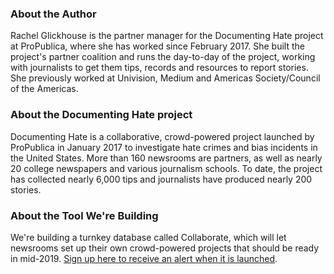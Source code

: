 ### About the Author

Rachel Glickhouse is the partner manager for the Documenting Hate project at ProPublica, where she has worked since February 2017. She built the project's partner coalition and runs the day-to-day of the project, working with journalists to get them tips, records and resources to report stories. She previously worked at Univision, Medium and Americas Society/Council of the Americas.

### About the Documenting Hate project

Documenting Hate is a collaborative, crowd-powered project launched by ProPublica in January 2017 to investigate hate crimes and bias incidents in the United States. More than 160 newsrooms are partners, as well as nearly 20 college newspapers and various journalism schools. To date, the project has collected nearly 6,000 tips and journalists have produced nearly 200 stories.

### About the Tool We're Building

We're building a turnkey database called Collaborate, which will let newsrooms set up their own crowd-powered projects that should be ready in mid-2019. [Sign up here to receive an alert when it is launched](https://propublica.forms.fm/documenting-hate-tool-sign-up).
